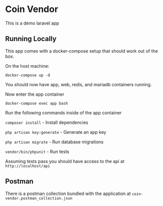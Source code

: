 # Coin Vendor

This is a demo laravel app

## Running Locally

This app comes with a docker-compose setup that should work out of the box.

On the host machine:

`docker-compose up -d`

You should now have app, web, redis, and mariadb containers running.

Now enter the app container

`docker-compose exec app bash`

Run the following commands inside of the app container

`composer install` - Install dependencies

`php artisan key:generate` - Generate an app key

`php artisan migrate` - Run database migrations

`vendor/bin/phpunit` - Run tests

Assuming tests pass you should have access to the api at `http://localhost/api`

## Postman

There is a postman collection bundled with the application at `coin-vendor.postman_collection.json`
